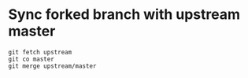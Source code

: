 # Sync forked branch with upstream master
```
git fetch upstream
git co master
git merge upstream/master
```
